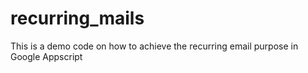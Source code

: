 # recurring_mails
This is a demo code on how to achieve the recurring email purpose in Google Appscript 
